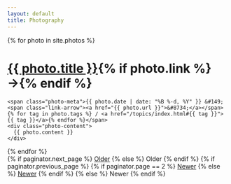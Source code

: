 ```yaml
---
layout: default
title: Photography
---
```


<div class="photo">
  {% for photo in site.photos %}
  <div class="photo">
    <h1 class="photo-title"><a href="{% if photo.link %}{{ photo.link }}{% else %}{{ photo.url }}{% endif %}">{{ photo.title }}</a>{% if photo.link %} <span class="link-arrow">&#8594;</span>{% endif %}</h1>
    
    <span class="photo-meta">{{ photo.date | date: "%B %-d, %Y" }} &#149; <span class="link-arrow"><a href="{{ photo.url }}">&#8734;</a></span>{% for tag in photo.tags %} / <a href="/topics/index.html#{{ tag }}">{{ tag }}</a>{% endfor %}</span>
	<div class="photo-content">
      {{ photo.content }}
	</div>  

  </div>	
  {% endfor %}
</div>


<div class="pagination">
  {% if paginator.next_page %}
    <a class="pagination-item older" href="{{ site.baseurl }}page{{paginator.next_page}}">Older</a>
  {% else %}
    <span class="pagination-item older">Older</span>
  {% endif %}
  {% if paginator.previous_page %}
    {% if paginator.page == 2 %}
      <a class="pagination-item newer" href="{{ site.baseurl }}">Newer</a>
    {% else %}
      <a class="pagination-item newer" href="{{ site.baseurl }}page{{paginator.previous_page}}">Newer</a>
    {% endif %}
  {% else %}
    <span class="pagination-item newer">Newer</span>
  {% endif %}
</div>